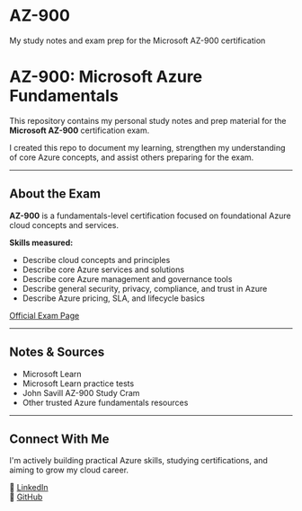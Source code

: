 # AZ-900
My study notes and exam prep for the Microsoft AZ-900 certification

# AZ-900: Microsoft Azure Fundamentals

This repository contains my personal study notes and prep material for the **Microsoft AZ-900** certification exam.

I created this repo to document my learning, strengthen my understanding of core Azure concepts, and assist others preparing for the exam.

---

## About the Exam

**AZ-900** is a fundamentals-level certification focused on foundational Azure cloud concepts and services.

**Skills measured:**
- Describe cloud concepts and principles
- Describe core Azure services and solutions
- Describe core Azure management and governance tools
- Describe general security, privacy, compliance, and trust in Azure
- Describe Azure pricing, SLA, and lifecycle basics

[Official Exam Page](https://learn.microsoft.com/en-us/certifications/exams/az-900/)

---

## Notes & Sources

- Microsoft Learn  
- Microsoft Learn practice tests  
- John Savill AZ-900 Study Cram  
- Other trusted Azure fundamentals resources

---

## Connect With Me

I'm actively building practical Azure skills, studying certifications, and aiming to grow my cloud career.

🔗 [LinkedIn](www.linkedin.com/in/zain-farooq-416727193)  
🔗 [GitHub](https://github.com/zainf7)

